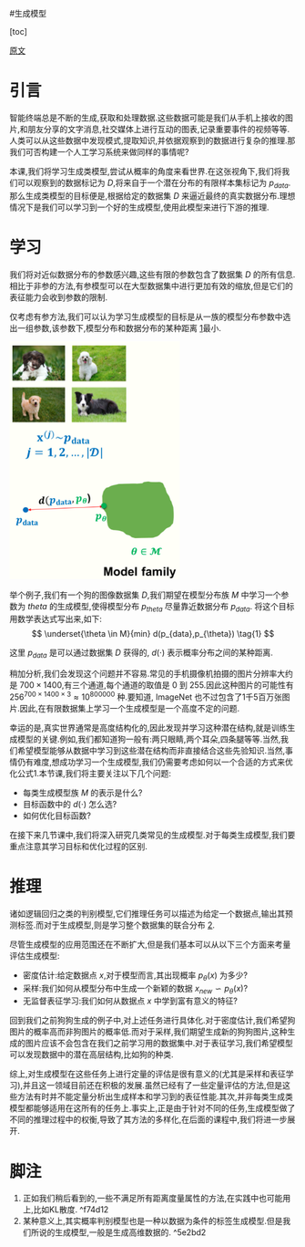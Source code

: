 #生成模型

[toc]

[原文](https://deepgenerativemodels.github.io/notes/introduction/)

# 引言
智能终端总是不断的生成,获取和处理数据.这些数据可能是我们从手机上接收的图片,和朋友分享的文字消息,社交媒体上进行互动的图表,记录重要事件的视频等等.人类可以从这些数据中发现模式,提取知识,并依据观察到的数据进行复杂的推理.那我们可否构建一个人工学习系统来做同样的事情呢?

本课,我们将学习生成类模型,尝试从概率的角度来看世界.在这张视角下,我们将我们可以观察到的数据标记为 $D$,将来自于一个潜在分布的有限样本集标记为 $p_{data}$.那么生成类模型的目标便是,根据给定的数据集 $D$ 来逼近最终的真实数据分布.理想情况下是我们可以学习到一个好的生成模型,使用此模型来进行下游的推理.

# 学习
我们将对近似数据分布的参数感兴趣,这些有限的参数包含了数据集 $D$ 的所有信息.相比于非参的方法,有参模型可以在大型数据集中进行更加有效的缩放,但是它们的表征能力会收到参数的限制.

仅考虑有参方法,我们可以认为学习生成模型的目标是从一族的模型分布参数中选出一组参数,该参数下,模型分布和数据分布的某种距离 [1](./Introduction.md#^f74d12)最小.  

![gmn_introduction](../../Attachments/gmn_introduction.png)

举个例子,我们有一个狗的图像数据集 $D$,我们期望在模型分布族 $M$ 中学习一个参数为 $theta$ 的生成模型,使得模型分布 $p_{theta}$ 尽量靠近数据分布 $p_{data}$. 将这个目标用数学表达式写出来,如下:
$$
\underset{\theta \in M}{min} d(p_{data},p_{\theta})  \tag{1}
$$

这里 $p_{data}$ 是可以通过数据集 $D$ 获得的, $d( \cdot)$ 表示概率分布之间的某种距离.  

稍加分析,我们会发现这个问题并不容易.常见的手机摄像机拍摄的图片分辨率大约是 $700 \times 1400$,有三个通道,每个通道的取值是 0 到 255.因此这种图片的可能性有 $256^{700 \times 1400 \times 3} \approx 10^{800000}$ 种.要知道, ImageNet 也不过包含了1千5百万张图片.因此,在有限数据集上学习一个生成模型是一个高度不定的问题.  

幸运的是,真实世界通常是高度结构化的,因此发现并学习这种潜在结构,就是训练生成模型的关键.例如,我们都知道狗一般有:两只眼睛,两个耳朵,四条腿等等.当然,我们希望模型能够从数据中学习到这些潜在结构而非直接结合这些先验知识.当然,事情仍有难度,想成功学习一个生成模型,我们仍需要考虑如何以一个合适的方式来优化公式1.本节课,我们将主要关注以下几个问题:  

- 每类生成模型族 $M$ 的表示是什么?
- 目标函数中的 $d( \cdot )$ 怎么选?
- 如何优化目标函数?  

在接下来几节课中,我们将深入研究几类常见的生成模型.对于每类生成模型,我们要重点注意其学习目标和优化过程的区别.  

# 推理
诸如逻辑回归之类的判别模型,它们推理任务可以描述为给定一个数据点,输出其预测标签.而对于生成模型,则是学习整个数据集的联合分布 [2](./Introduction.md#^5e2bd2).  

尽管生成模型的应用范围还在不断扩大,但是我们基本可以从以下三个方面来考量评估生成模型:
- 密度估计:给定数据点 $x$,对于模型而言,其出现概率 $p_{\theta}(x)$ 为多少?
- 采样:我们如何从模型分布中生成一个新颖的数据 $x_{new} \backsim p_{\theta}(x)$?
- 无监督表征学习:我们如何从数据点 $x$ 中学到富有意义的特征?

回到我们之前狗狗生成的例子中,对上述任务进行具体化.对于密度估计,我们希望狗图片的概率高而非狗图片的概率低.而对于采样,我们期望生成新的狗狗图片,这种生成的图片应该不会包含在我们之前学习用的数据集中.对于表征学习,我们希望模型可以发现数据中的潜在高层结构,比如狗的种类.  

综上,对生成模型在这些任务上进行定量的评估是很有意义的(尤其是采样和表征学习),并且这一领域目前还在积极的发展.虽然已经有了一些定量评估的方法,但是这些方法有时并不能定量分析出生成样本和学习到的表征性能.其次,并非每类生成类模型都能够适用在这所有的任务上.事实上,正是由于针对不同的任务,生成模型做了不同的推理过程中的权衡,导致了其方法的多样化,在后面的课程中,我们将进一步展开.

# 脚注  
1. 正如我们稍后看到的,一些不满足所有距离度量属性的方法,在实践中也可能用上,比如KL散度. ^f74d12
2. 某种意义上,其实概率判别模型也是一种以数据为条件的标签生成模型.但是我们所说的生成模型,一般是生成高维数据的. ^5e2bd2
